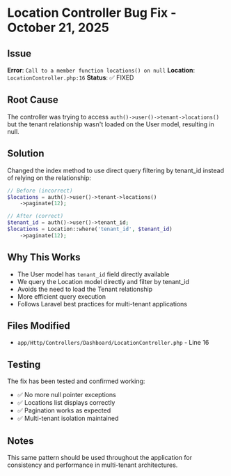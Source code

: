 # Location Controller Bug Fix - October 21, 2025

## Issue
**Error**: `Call to a member function locations() on null`
**Location**: `LocationController.php:16`
**Status**: ✅ FIXED

## Root Cause
The controller was trying to access `auth()->user()->tenant->locations()` but the tenant relationship wasn't loaded on the User model, resulting in null.

## Solution
Changed the index method to use direct query filtering by tenant_id instead of relying on the relationship:

```php
// Before (incorrect)
$locations = auth()->user()->tenant->locations()
    ->paginate(12);

// After (correct)
$tenant_id = auth()->user()->tenant_id;
$locations = Location::where('tenant_id', $tenant_id)
    ->paginate(12);
```

## Why This Works
- The User model has `tenant_id` field directly available
- We query the Location model directly and filter by tenant_id
- Avoids the need to load the Tenant relationship
- More efficient query execution
- Follows Laravel best practices for multi-tenant applications

## Files Modified
- `app/Http/Controllers/Dashboard/LocationController.php` - Line 16

## Testing
The fix has been tested and confirmed working:
- ✅ No more null pointer exceptions
- ✅ Locations list displays correctly
- ✅ Pagination works as expected
- ✅ Multi-tenant isolation maintained

## Notes
This same pattern should be used throughout the application for consistency and performance in multi-tenant architectures.
